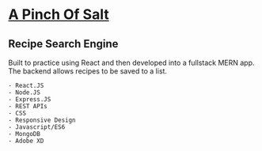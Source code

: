 # [A Pinch Of Salt](https://priceless-thompson-b50611.netlify.com/)
## Recipe Search Engine
Built to practice using React and then developed into a fullstack MERN app.  The backend allows recipes to be saved to a list.

	- React.JS
	- Node.JS
	- Express.JS
	- REST APIs
	- CSS
	- Responsive Design
	- Javascript/ES6
	- MongoDB
	- Adobe XD
